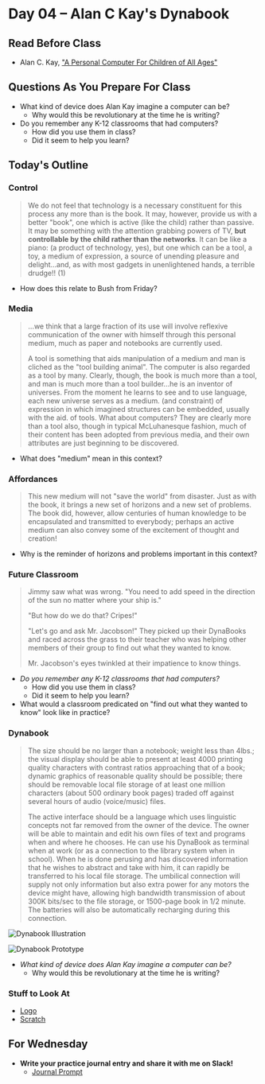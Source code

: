 # Day 04 – Alan C Kay's Dynabook

## Read Before Class

* Alan C. Kay, ["A Personal Computer For Children of All Ages"](https://www.mprove.de/diplom/gui/kay72.html)

## Questions As You Prepare For Class

* What kind of device does Alan Kay imagine a computer can be?
	* Why would this be revolutionary at the time he is writing?
* Do you remember any K-12 classrooms that had computers?
	* How did you use them in class?
	* Did it seem to help you learn?
	
## Today's Outline

### Control

> We do not feel that technology is a necessary constituent for this process any more than is the book. It may, however, provide us with a better "book", one which is active (like the child) rather than passive. It may be something with the attention grabbing powers of TV, **but controllable by the child rather than the networks**. It can be like a piano: (a product of technology, yes), but one which can be a tool, a toy, a medium of expression, a source of unending pleasure and delight...and, as with most gadgets in unenlightened hands, a terrible drudge!! (1)

* How does this relate to Bush from Friday?

### Media

> …we think that a large fraction of its use will involve reflexive communication of the owner with himself through this personal medium, much as paper and notebooks are currently used.
>
> A tool is something that aids manipulation of a medium and man is cliched as the "tool building animal". The computer is also regarded as a tool by many. Clearly, though, the book is much more than a tool, and man is much more than a tool builder...he is an inventor of universes. From the moment he learns to see and to use language, each new universe serves as a medium. (and constraint) of expression in which imagined structures can be embedded, usually with the aid. of tools. What about computers? They are clearly more than a tool also, though in typical McLuhanesque fashion, much of their content has been adopted from previous media, and their own attributes are just beginning to be discovered.

* What does "medium" mean in this context?

### Affordances

> This new medium will not "save the world" from disaster. Just as with the book, it brings a new set of horizons and a new set of problems. The book did, however, allow centuries of human knowledge to be encapsulated and transmitted to everybody; perhaps an active medium can also convey some of the excitement of thought and creation!

* Why is the reminder of horizons and problems important in this context?

### Future Classroom

> Jimmy saw what was wrong. "You need to add speed in the direction of the sun no matter where your ship is."
> 
> "But how do we do that? Cripes!"
> 
> "Let's go and ask Mr. Jacobson!" They picked up their DynaBooks and raced across the grass to their teacher who was helping other members of their group to find out what they wanted to know.
> 
> Mr. Jacobson's eyes twinkled at their impatience to know things.

* *Do you remember any K-12 classrooms that had computers?*
	* How did you use them in class?
	* Did it seem to help you learn?
* What would a classroom predicated on "find out what they wanted to know" look like in practice?

### Dynabook

> The size should be no larger than a notebook; weight less than 4lbs.; the visual display should be able to present at least 4000 printing quality characters with contrast ratios approaching that of a book; dynamic graphics of reasonable quality should be possible; there should be removable local file storage of at least one million characters (about 500 ordinary book pages) traded off against several hours of audio (voice/music) files.
> 
> The active interface should be a language which uses linguistic concepts not far removed from the owner of the device. The owner will be able to maintain and edit his own files of text and programs when and where he chooses. He can use his DynaBook as terminal when at work (or as a connection to the library system when in school). When he is done perusing and has discovered information that he wishes to abstract and take with him, it can rapidly be transferred to his local file storage. The umbilical connection will supply not only information but also extra power for any motors the device might have, allowing high bandwidth transmission of about 300K bits/sec to the file storage, or 1500-page book in 1/2 minute. The batteries will also be automatically recharging during this connection.

![Dynabook Illustration](https://upload.wikimedia.org/wikipedia/en/1/12/Dynabook.png)

![Dynabook Prototype](http://history-computer.com/ModernComputer/Personal/images/dynabook1.jpg)

* *What kind of device does Alan Kay imagine a computer can be?*
	* Why would this be revolutionary at the time he is writing?

### Stuff to Look At

* [Logo](http://www.calormen.com/jslogo)
* [Scratch](http://scratch.mit.edu)

## For Wednesday

* **Write your practice journal entry and share it with me on Slack!**
	* [Journal Prompt](../../01-theory/01-starting/#journal-prompt)